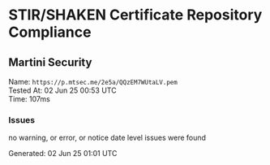 # STIR/SHAKEN Certificate Repository Compliance

## Martini Security

Name: `https://p.mtsec.me/2e5a/QQzEM7WUtaLV.pem`\
Tested At: 02 Jun 25 00:53 UTC\
Time: 107ms

### Issues

no warning, or error, or notice date level issues were found

Generated: 02 Jun 25 01:01 UTC